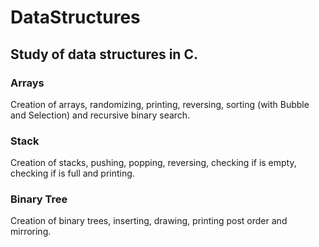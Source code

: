 # DataStructures
## Study of data structures in C.
### Arrays
Creation of arrays, randomizing, printing, reversing, sorting (with Bubble and Selection) and recursive binary search.
### Stack
Creation of stacks, pushing, popping, reversing, checking if is empty, checking if is full and printing. 
### Binary Tree
Creation of binary trees, inserting, drawing, printing post order and mirroring.